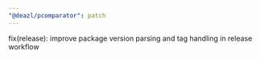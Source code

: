 ```yaml
---
"@deazl/pcomparator": patch
---
```


fix(release): improve package version parsing and tag handling in release workflow
